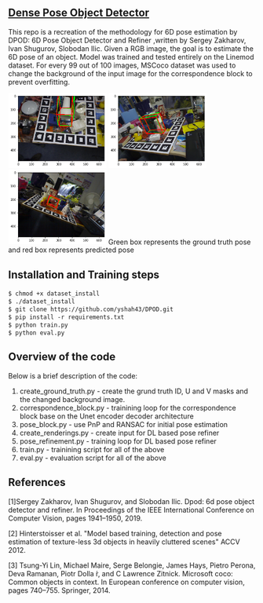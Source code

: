 ## [Dense Pose Object Detector](https://arxiv.org/abs/1902.11020)

This repo is a recreation of the methodology for 6D pose estimation by  DPOD: 6D Pose Object Detector and Refiner ,written by Sergey Zakharov, Ivan Shugurov, Slobodan Ilic.
Given a RGB image, the goal is to estimate the 6D pose of an object.
Model was trained and tested entirely on the Linemod dataset. For every 99 out of 100 images, MSCoco dataset was used to change the background of the input image for the correspondence block to prevent overfitting.

<p >
  <img width = 200 src="demo_results/demo1.png">
  <img width = 200 src="demo_results/demo2.png">
  <img width = 200 src="demo_results/demo3.png">
  Green box represents the ground truth pose and red box represents predicted pose
</p>


## Installation and Training steps

```
$ chmod +x dataset_install
$ ./dataset_install
$ git clone https://github.com/yshah43/DPOD.git
$ pip install -r requirements.txt
$ python train.py
$ python eval.py

```

## Overview of the code

Below is a brief description of the code:
1. create_ground_truth.py - create the grund truth ID, U and V masks and the changed background image.
2. correspondence_block.py - trainining loop for the correspondence block base on the Unet encoder decoder architecture
3. pose_block.py - use PnP and RANSAC for initial pose estimation
4. create_renderings.py - create input for DL based pose refiner
5. pose_refinement.py - training loop for DL based pose refiner
6. train.py - trainining script for all of the above
7. eval.py - evaluation script for all of the above

## References

[1]Sergey Zakharov, Ivan Shugurov, and Slobodan Ilic. Dpod: 6d pose object detector and refiner. In Proceedings of the IEEE International Conference on Computer Vision, pages 1941–1950, 2019.

[2] Hinterstoisser et al. "Model based training, detection and pose estimation of texture-less 3d objects in heavily cluttered scenes" ACCV 2012.

[3] Tsung-Yi Lin, Michael Maire, Serge Belongie, James Hays, Pietro Perona, Deva Ramanan, Piotr Dolla ́r, and C Lawrence Zitnick. Microsoft coco: Common objects in context. In European conference on computer vision, pages 740–755. Springer, 2014.
